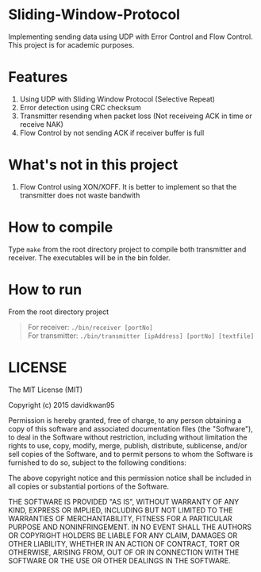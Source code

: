 # Sliding-Window-Protocol
Implementing sending data using UDP with Error Control and Flow Control. This project is for academic purposes.  

# Features  
1. Using UDP with Sliding Window Protocol (Selective Repeat)
2. Error detection using CRC checksum
3. Transmitter resending when packet loss (Not receiveing ACK in time or receive NAK)
4. Flow Control by not sending ACK if receiver buffer is full

# What's not in this project
1. Flow Control using XON/XOFF. It is better to implement so that the transmitter does not waste bandwith 

# How to compile
Type `make` from the root directory project to compile both transmitter and receiver. The executables will be in the bin folder.

# How to run 
From the root directory project  
> For receiver: `./bin/receiver [portNo]`  
> For transmitter: `./bin/transmitter [ipAddress] [portNo] [textfile]`

# LICENSE
The MIT License (MIT)  

Copyright (c) 2015 davidkwan95  

Permission is hereby granted, free of charge, to any person obtaining a copy
of this software and associated documentation files (the "Software"), to deal
in the Software without restriction, including without limitation the rights
to use, copy, modify, merge, publish, distribute, sublicense, and/or sell
copies of the Software, and to permit persons to whom the Software is
furnished to do so, subject to the following conditions:

The above copyright notice and this permission notice shall be included in all
copies or substantial portions of the Software.

THE SOFTWARE IS PROVIDED "AS IS", WITHOUT WARRANTY OF ANY KIND, EXPRESS OR
IMPLIED, INCLUDING BUT NOT LIMITED TO THE WARRANTIES OF MERCHANTABILITY,
FITNESS FOR A PARTICULAR PURPOSE AND NONINFRINGEMENT. IN NO EVENT SHALL THE
AUTHORS OR COPYRIGHT HOLDERS BE LIABLE FOR ANY CLAIM, DAMAGES OR OTHER
LIABILITY, WHETHER IN AN ACTION OF CONTRACT, TORT OR OTHERWISE, ARISING FROM,
OUT OF OR IN CONNECTION WITH THE SOFTWARE OR THE USE OR OTHER DEALINGS IN THE
SOFTWARE.
